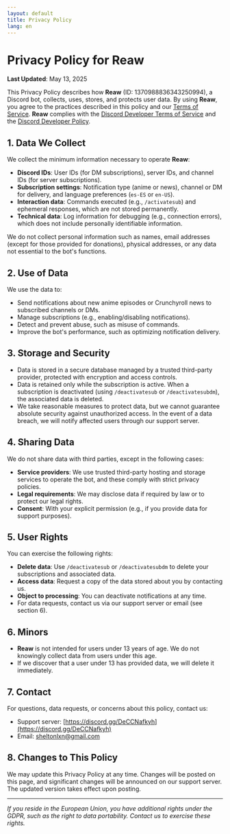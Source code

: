 ```yaml
---
layout: default
title: Privacy Policy
lang: en
---
```

# Privacy Policy for Reaw

**Last Updated**: May 13, 2025

This Privacy Policy describes how **Reaw** (ID: 1370988836343250994), a Discord bot, collects, uses, stores, and protects user data. By using **Reaw**, you agree to the practices described in this policy and our [Terms of Service](/reaw.com/terms-of-service.en). **Reaw** complies with the [Discord Developer Terms of Service](https://discord.com/developers/docs/policies-and-agreements/developer-terms-of-service) and the [Discord Developer Policy](https://discord.com/developers/docs/policies-and-agreements/developer-policy).

## 1. Data We Collect
We collect the minimum information necessary to operate **Reaw**:
- **Discord IDs**: User IDs (for DM subscriptions), server IDs, and channel IDs (for server subscriptions).
- **Subscription settings**: Notification type (anime or news), channel or DM for delivery, and language preferences (`es-ES` or `en-US`).
- **Interaction data**: Commands executed (e.g., `/activatesub`) and ephemeral responses, which are not stored permanently.
- **Technical data**: Log information for debugging (e.g., connection errors), which does not include personally identifiable information.

We do not collect personal information such as names, email addresses (except for those provided for donations), physical addresses, or any data not essential to the bot's functions.

## 2. Use of Data
We use the data to:
- Send notifications about new anime episodes or Crunchyroll news to subscribed channels or DMs.
- Manage subscriptions (e.g., enabling/disabling notifications).
- Detect and prevent abuse, such as misuse of commands.
- Improve the bot's performance, such as optimizing notification delivery.

## 3. Storage and Security
- Data is stored in a secure database managed by a trusted third-party provider, protected with encryption and access controls.
- Data is retained only while the subscription is active. When a subscription is deactivated (using `/deactivatesub` or `/deactivatesubdm`), the associated data is deleted.
- We take reasonable measures to protect data, but we cannot guarantee absolute security against unauthorized access. In the event of a data breach, we will notify affected users through our support server.

## 4. Sharing Data
We do not share data with third parties, except in the following cases:
- **Service providers**: We use trusted third-party hosting and storage services to operate the bot, and these comply with strict privacy policies.
- **Legal requirements**: We may disclose data if required by law or to protect our legal rights.
- **Consent**: With your explicit permission (e.g., if you provide data for support purposes).

## 5. User Rights
You can exercise the following rights:
- **Delete data**: Use `/deactivatesub` or `/deactivatesubdm` to delete your subscriptions and associated data.
- **Access data**: Request a copy of the data stored about you by contacting us.
- **Object to processing**: You can deactivate notifications at any time.
- For data requests, contact us via our support server or email (see section 6).

## 6. Minors
- **Reaw** is not intended for users under 13 years of age. We do not knowingly collect data from users under this age.
- If we discover that a user under 13 has provided data, we will delete it immediately.

## 7. Contact
For questions, data requests, or concerns about this policy, contact us:
- Support server: [https://discord.gg/DeCCNafkyh](https://discord.gg/DeCCNafkyh)
- Email: [sheltonlxn@gmail.com](mailto:sheltonlxn@gmail.com)

## 8. Changes to This Policy
We may update this Privacy Policy at any time. Changes will be posted on this page, and significant changes will be announced on our support server. The updated version takes effect upon posting.

---

*If you reside in the European Union, you have additional rights under the GDPR, such as the right to data portability. Contact us to exercise these rights.*
